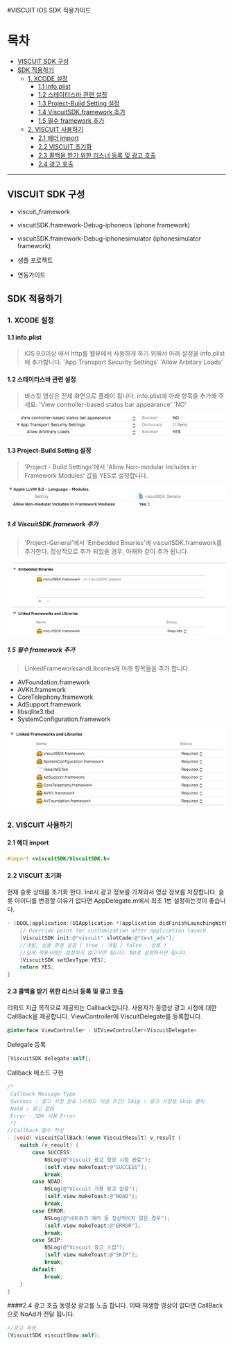 #VISCUIT IOS SDK 적용가이드

목차
=================
* [VISCUIT SDK 구성](#viscuit-sdk-구성)
* [SDK 적용하기](#sdk-적용하기)
	* [1. XCODE 설정](#1-xcode-설정)
		* [1.1 info.plist](#11-infoplist)
		* [1.2 스테이터스바 관련 설정](#12-스테이터스바-관련-설정)
		* [1.3 Project-Build Setting 설정](#13-project-build-setting-설정)
		* [1.4 ViscuitSDK.framework 추가](#14-viscuitsdkframework-추가)
		* [1.5 필수 framework 추가](#15-필수-framework-추가)
    * [2. VISCUIT 사용하기](#2-viscuit-사용하기)
    	* [2.1 헤더 import](#21-헤더-import)
    	* [2.2 VISCUIT 초기화](#22-viscuit-초기화)
    	* [2.3 콜백을 받기 위한 리스너 등록 및 광고 호출](#23-콜백을-받기-위한-리스너-등록-및-광고-호출)
    	* [2.4 광고 호출](#24-광고-호출)

---

## VISCUIT SDK 구성
- viscuit_framework
 - viscuitSDK.framework-Debug-iphoneos (iphone framework)
 - viscuitSDK.framework-Debug-iphonesimulator (iphonesimulator framework)

- 샘플 프로젝트
- 연동가이드


## SDK 적용하기

###  1. XCODE 설정
#### 1.1 info.plist
>  iOS 9.0이상 에서 http를 웹뷰에서 사용하게 하기 위해서 아래 설정을 info.plist에 추가합니다.
'App Transport Security Settings'
'Allow Arbitary Loads'

#### 1.2 스테이터스바 관련 설정
> 비스킷 영상은 전체 화면으로 플레이 됩니다. info.plist에 아래 항목을 추가해 주세요.
'View controller-based status bar appearance' 'NO'

![new app](./img/sdk-1.png)


####  1.3 Project-Build Setting 설정
> 'Project - Build Settings'에서 'Allow Non-modular Includes in Framework Modules' 값을 YES로 설정합니다.

![build](./img/sdk-2.png)

##### 1.4 ViscuitSDK.framework 추가
> 'Project-General'에서 'Embedded Binaries'에 viscuitSDK.framework를 추가한다. 정상적으로 추가 되었을 경우, 아래와 같이 추가 됩니다.

![import](./img/sdk-3.png)

##### 1.5 필수 framework 추가
> LinkedFrameworksandLibraries에 아래 항목들을 추가 합니다.
- AVFoundation.framework
- AVKit.framework
- CoreTelephony.framework
- AdSupport.framework
- libsqlite3.tbd
- SystemConfiguration.framework

![framework](./img/sdk-4.png)

### 2. VISCUIT 사용하기

#### 2.1 헤더 import
```objectivec
#import <viscuitSDK/ViscuitSDK.h>
```

#### 2.2 VISCUIT 초기화
현재 슬롯 상태를 초기화 한다. Init시 광고 정보를 가져와서 영상 정보를 저장합니다.
슬롯 아이디를 변경할 이유가 없다면 AppDelegate.m에서 최초 1번 설정하는것이 좋습니다.
```objectivec
- (BOOL)application:(UIApplication *)application didFinishLaunchingWithOptions:(NSDictionary *)launchOptions {
    // Override point for customization after application launch.
    [ViscuitSDK init:@"viscuit" slotCode:@"test_ads"];
    //개발, 상용 환경 설정 ( true : 개발 / false : 상용 )
    //실제 적용시에는 설정하지 않으시면 됩니다. NO로 설정하시면 됩니다.
    [ViscuitSDK setDevType:YES];
    return YES;
}

```


#### 2.3 콜백을 받기 위한 리스너 등록 및 광고 호출
리워드 지급 목적으로 제공되는 Callback입니다.
사용자가 동영상 광고 시청에 대한 CallBack을 제공합니다.
ViewController에 ViscuitDelegate를 등록합니다.
```objectivec
@interface ViewController : UIViewController<ViscuitDelegate>
```
Delegate 등록
```objectivec
[ViscuitSDK delegate:self];
```

Callback 메소드 구현
```objectivec
/*
 Callback Message Type
 Success : 광고 시청 완료 (리워드 지급 조건) Skip : 광고 시청중 Skip 클릭
 Noad : 광고 없음
 Error : SDK 사용 Error
 */
//Callback 함수 작성
- (void) viscuitCallBack:(enum ViscuitResult) v_result {
    switch (v_result) {
        case SUCCESS:
            NSLog(@"Viscuit 광고 정상 시청 완료");
            [self.view makeToast:@"SUCCESS"];
            break;
        case NOAD:
            NSLog(@"Viscuit 가용 광고 없음");
            [self.view makeToast:@"NOAD"];
            break;
        case ERROR:
            NSLog(@"네트워크 에러 등 정상적이지 않은 경우");
            [self.view makeToast:@"ERROR"];
            break;
        case SKIP:
            NSLog(@"Viscuit 광고 스킵");
            [self.view makeToast:@"SKIP"];
            break;
        default:
            break;
    }
}
```

####2.4 광고 호출
동영상 광고를 노출 합니다.
이때 재생할 영상이 없다면 CallBack으로 NoAd가 전달 됩니다.
```objectivec
//광고 재생
[ViscuitSDK viscuitShow:self];
```

